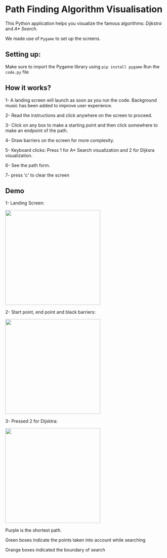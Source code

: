 # Path Finding Algorithm Visualisation
This Python application helps you visualize the famous algorithms: _Dijkstra_ and _A* Search_.

We made use of `Pygame` to set up the screens.

## Setting up:
Make sure to import the Pygame library using `pip install pygame`
Run the `code.py` file

## How it works?
1- A landing screen will launch as soon as you run the code. Background music has been added to improve user experience.

2- Read the instructions and click anywhere on the screen to proceed.

3- Click on any box to make a starting point and then click somewhere to make an endpoint of the path.

4- Draw barriers on the screen for more complexity.

5- Keyboard clicks: Press 1 for A* Search visualization and 2 for Dijksra visualization.

6- See the path form.

7- press 'c' to clear the screen

## Demo
1- Landing Screen:

<img src="https://github.com/user-attachments/assets/17437614-7445-401e-ab1b-775e405e3c99" width="300">

2- Start point, end point and black barriers:

<img src="https://github.com/user-attachments/assets/86d5d9bf-2198-4455-b448-a199d081116c" width="300">

3- Pressed 2 for Dijsktra:

<img src="https://github.com/user-attachments/assets/a8434608-b4c3-4dab-93f5-d63f2ec55dbd" width="300">

Purple is the shortest path.

Green boxes indicate the points taken into account while searching

Orange boxes indicated the boundary of search








